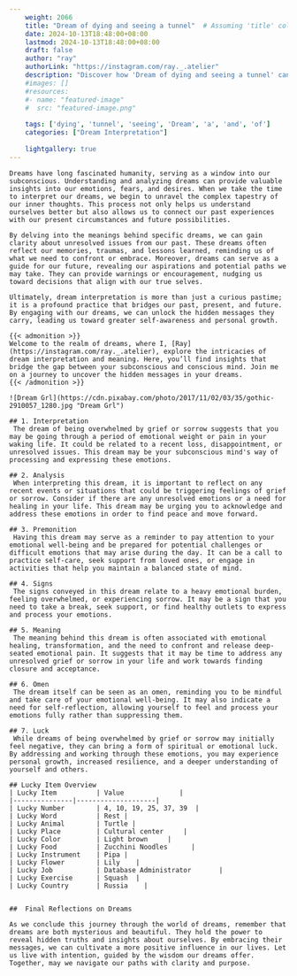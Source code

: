 ```yaml
---
    weight: 2066
    title: "Dream of dying and seeing a tunnel"  # Assuming 'title' column exists
    date: 2024-10-13T18:48:00+08:00
    lastmod: 2024-10-13T18:48:00+08:00
    draft: false
    author: "ray"
    authorLink: "https://instagram.com/ray._.atelier"
    description: "Discover how 'Dream of dying and seeing a tunnel' can interpret your future and uncover its significant meanings in your life."
    #images: []
    #resources:
    #- name: "featured-image"
    #  src: "featured-image.png"
    
    tags: ['dying', 'tunnel', 'seeing', 'Dream', 'a', 'and', 'of']
    categories: ["Dream Interpretation"]
    
    lightgallery: true
---
```

    
    Dreams have long fascinated humanity, serving as a window into our subconscious. Understanding and analyzing dreams can provide valuable insights into our emotions, fears, and desires. When we take the time to interpret our dreams, we begin to unravel the complex tapestry of our inner thoughts. This process not only helps us understand ourselves better but also allows us to connect our past experiences with our present circumstances and future possibilities.
    
    By delving into the meanings behind specific dreams, we can gain clarity about unresolved issues from our past. These dreams often reflect our memories, traumas, and lessons learned, reminding us of what we need to confront or embrace. Moreover, dreams can serve as a guide for our future, revealing our aspirations and potential paths we may take. They can provide warnings or encouragement, nudging us toward decisions that align with our true selves.
    
    Ultimately, dream interpretation is more than just a curious pastime; it is a profound practice that bridges our past, present, and future. By engaging with our dreams, we can unlock the hidden messages they carry, leading us toward greater self-awareness and personal growth.
    
    {{< admonition >}}
    Welcome to the realm of dreams, where I, [Ray](https://instagram.com/ray._.atelier), explore the intricacies of dream interpretation and meaning. Here, you’ll find insights that bridge the gap between your subconscious and conscious mind. Join me on a journey to uncover the hidden messages in your dreams.
    {{< /admonition >}}
    
    ![Dream Grl](https://cdn.pixabay.com/photo/2017/11/02/03/35/gothic-2910057_1280.jpg "Dream Grl")
    
    ## 1. Interpretation
     The dream of being overwhelmed by grief or sorrow suggests that you may be going through a period of emotional weight or pain in your waking life. It could be related to a recent loss, disappointment, or unresolved issues. This dream may be your subconscious mind's way of processing and expressing these emotions.
    
    ## 2. Analysis
     When interpreting this dream, it is important to reflect on any recent events or situations that could be triggering feelings of grief or sorrow. Consider if there are any unresolved emotions or a need for healing in your life. This dream may be urging you to acknowledge and address these emotions in order to find peace and move forward.
    
    ## 3. Premonition
     Having this dream may serve as a reminder to pay attention to your emotional well-being and be prepared for potential challenges or difficult emotions that may arise during the day. It can be a call to practice self-care, seek support from loved ones, or engage in activities that help you maintain a balanced state of mind.
    
    ## 4. Signs
     The signs conveyed in this dream relate to a heavy emotional burden, feeling overwhelmed, or experiencing sorrow. It may be a sign that you need to take a break, seek support, or find healthy outlets to express and process your emotions.
    
    ## 5. Meaning
     The meaning behind this dream is often associated with emotional healing, transformation, and the need to confront and release deep-seated emotional pain. It suggests that it may be time to address any unresolved grief or sorrow in your life and work towards finding closure and acceptance.
    
    ## 6. Omen
     The dream itself can be seen as an omen, reminding you to be mindful and take care of your emotional well-being. It may also indicate a need for self-reflection, allowing yourself to feel and process your emotions fully rather than suppressing them.
    
    ## 7. Luck
     While dreams of being overwhelmed by grief or sorrow may initially feel negative, they can bring a form of spiritual or emotional luck. By addressing and working through these emotions, you may experience personal growth, increased resilience, and a deeper understanding of yourself and others.
    
    ## Lucky Item Overview
    | Lucky Item          | Value              |
    |---------------|--------------------|
    | Lucky Number        | 4, 10, 19, 25, 37, 39  |
    | Lucky Word          | Rest |
    | Lucky Animal        | Turtle |
    | Lucky Place         | Cultural center     |
    | Lucky Color         | Light brown     |
    | Lucky Food          | Zucchini Noodles      |
    | Lucky Instrument    | Pipa |
    | Lucky Flower        | Lily    |
    | Lucky Job           | Database Administrator       |
    | Lucky Exercise      | Squash  |
    | Lucky Country       | Russia    |
    
    
    ##  Final Reflections on Dreams
    
    As we conclude this journey through the world of dreams, remember that dreams are both mysterious and beautiful. They hold the power to reveal hidden truths and insights about ourselves. By embracing their messages, we can cultivate a more positive influence in our lives. Let us live with intention, guided by the wisdom our dreams offer. Together, may we navigate our paths with clarity and purpose.
    